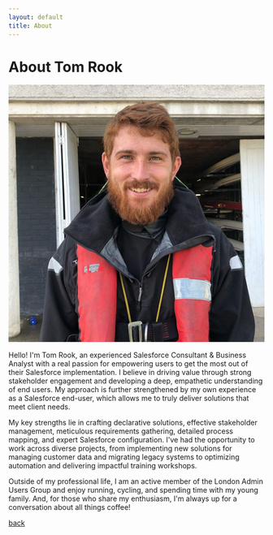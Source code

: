 ```yaml
---
layout: default
title: About
---
```


# About Tom Rook

![Tom but he is a rowing coach](./assets/images/your-photo.png)

Hello! I'm Tom Rook, an experienced Salesforce Consultant & Business Analyst with a real passion for empowering users to get the most out of their Salesforce implementation. I believe in driving value through strong stakeholder engagement and developing a deep, empathetic understanding of end users. My approach is further strengthened by my own experience as a Salesforce end-user, which allows me to truly deliver solutions that meet client needs.

My key strengths lie in crafting declarative solutions, effective stakeholder management, meticulous requirements gathering, detailed process mapping, and expert Salesforce configuration. I've had the opportunity to work across diverse projects, from implementing new solutions for managing customer data and migrating legacy systems to optimizing automation and delivering impactful training workshops.

Outside of my professional life, I am an active member of the London Admin Users Group and enjoy running, cycling, and spending time with my young family. And, for those who share my enthusiasm, I'm always up for a conversation about all things coffee!

[back](./)